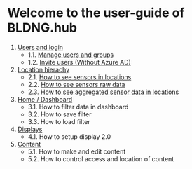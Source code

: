 # Welcome to the user-guide of BLDNG.hub

1. [Users and login](https://github.com/bldng-ai/user-guide/tree/main/users-and-login/)
    - 1.1. [Manage users and groups](https://github.com/bldng-ai/user-guide/blob/main/users-and-login/manage-users.md)
    - 1.2. [Invite users (Without Azure AD)](https://github.com/bldng-ai/user-guide/blob/main/users-and-login/invite-users.md)  
2. [Location hierachy](https://github.com/bldng-ai/user-guide/tree/main/building/)
    - 2.1. [How to see sensors in locations](https://github.com/bldng-ai/user-guide/blob/main/building/sensors.md)
    - 2.2. [How to see sensors raw data](https://github.com/bldng-ai/user-guide/blob/main/building/raw-data.md)
    - 2.3. [How to see aggregated sensor data in locations](https://github.com/bldng-ai/user-guide/blob/main/building/dashboard.md)
3. [Home / Dashboard](https://github.com/bldng-ai/user-guide/tree/main/home/)
    - 3.1. How to filter data in dashboard
    - 3.2. How to save filter
    - 3.3. How to load filter
4. [Displays](https://github.com/bldng-ai/user-guide/tree/main/displays/)
    - 4.1. How to setup display 2.0
5. [Content](https://github.com/bldng-ai/user-guide/tree/main/content/)
    - 5.1. How to make and edit content
    - 5.2. How to control access and location of content